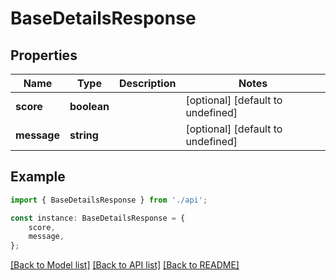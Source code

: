# BaseDetailsResponse


## Properties

Name | Type | Description | Notes
------------ | ------------- | ------------- | -------------
**score** | **boolean** |  | [optional] [default to undefined]
**message** | **string** |  | [optional] [default to undefined]

## Example

```typescript
import { BaseDetailsResponse } from './api';

const instance: BaseDetailsResponse = {
    score,
    message,
};
```

[[Back to Model list]](../README.md#documentation-for-models) [[Back to API list]](../README.md#documentation-for-api-endpoints) [[Back to README]](../README.md)
